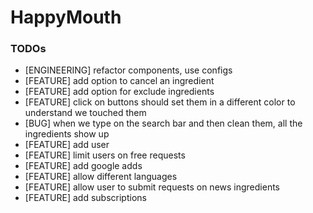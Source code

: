 # HappyMouth

### TODOs
- [ENGINEERING] refactor components, use configs
- [FEATURE] add option to cancel an ingredient
- [FEATURE] add option for exclude ingredients
- [FEATURE] click on buttons should set them in a different color to understand we touched them
- [BUG] when we type on the search bar and then clean them, all the ingredients show up
- [FEATURE] add user
- [FEATURE] limit users on free requests
- [FEATURE] add google adds
- [FEATURE] allow different languages
- [FEATURE] allow user to submit requests on news ingredients
- [FEATURE] add subscriptions
